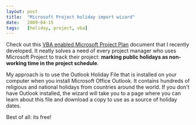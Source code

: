 ```yaml
---
layout: post
title:  "Microsoft Project holiday import wizard"
date:   2009-04-15
tags:   [holiday, project, vba]
---
```


Check out this [VBA enabled Microsoft Project
Plan](http://www.thoughtcroft.com/downloads/project-holiday-import-wizard) document that I
recently developed. It neatly solves a need of every project manager who
uses Microsoft Project to track their project: **marking public holidays
as non-working time in the project schedule**.

My approach is to use the Outlook Holiday File that is installed on your
computer when you install Microsoft Office Outlook. It contains hundreds
of religious and national holidays from countries around the world. If
you don't have Outlook installed, the wizard will take you to a page
where you can learn about this file and download a copy to use as a
source of holiday dates.

Best of all: its free!
